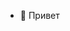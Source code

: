 - 👀 Привет


<!---
9reenman/9reenman is a ✨ special ✨ repository because its `README.md` (this file) appears on your GitHub profile.
You can click the Preview link to take a look at your changes.
--->
